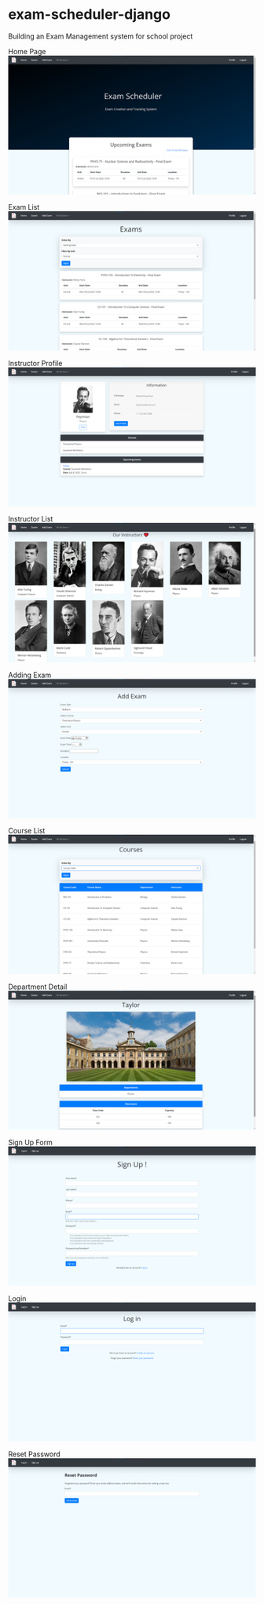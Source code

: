 # exam-scheduler-django
Building an Exam Management system for school project

Home Page
![Project Preview](./media/preview/0.png)

Exam List
![Project Preview](./media/preview/1.png)

Instructor Profile
![Project Preview](./media/preview/2.png)

Instructor List
![Project Preview](./media/preview/3.png)

Adding Exam
![Project Preview](./media/preview/4.png)

Course List
![Project Preview](./media/preview/5.png)

Department Detail
![Project Preview](./media/preview/6.png)

Sign Up Form
![Project Preview](./media/preview/7.png)

Login 
![Project Preview](./media/preview/8.png)

Reset Password
![Project Preview](./media/preview/9.png)
